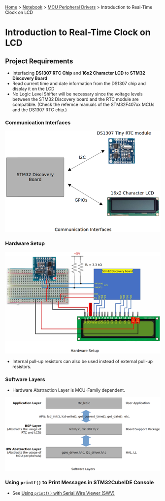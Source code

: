 <a href="../../">Home</a> > <a href="../notebook">Notebook</a> > <a href="./">MCU Peripheral Drivers</a> > Introduction to Real-Time Clock on LCD

# Introduction to Real-Time Clock on LCD



## Project Requirements

* Interfacing **DS1307 RTC Chip** and **16x2 Character LCD** to **STM32 Discovery Board**
* Read current time and date information from the DS1307 chip and display it on the LCD
* No Logic Level Shifter will be necessary since the voltage levels between the STM32 Discovery board and the RTC module are compatible. (Check the refernce manuals of the STM32F407xx MCUs and the DS1307 RTC chip.)

### Communication Interfaces



<img src="img/realtime-clock-on-lcd-communication-interfaces.png" alt="realtime-clock-on-lcd-communication-interfaces" width="550">



### Hardware Setup



<img src="img/realtime-clock-on-lcd-hardware-setup.png" alt="realtime-clock-on-lcd-hardware-setup" width="700">



* Internal pull-up resistors can also be used instead of external pull-up resistors.



### Software Layers

* Hardware Abstraction Layer is MCU-Family dependent.



<img src="img/realtime-clock-on-lcd-software-layers.png" alt="realtime-clock-on-lcd-software-layers" width="800">



### Using `printf()` to Print Messages in STM32CubeIDE Console

* See <a href="./using-printf-with-serial-wire-viewer">Using `printf()` with Serial Wire Viewer (SWV)</a>
